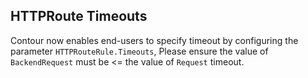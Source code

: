## HTTPRoute Timeouts

Contour now enables end-users to specify timeout by configuring the parameter `HTTPRouteRule.Timeouts`, Please ensure the value of `BackendRequest` must be <= the value of `Request` timeout.

